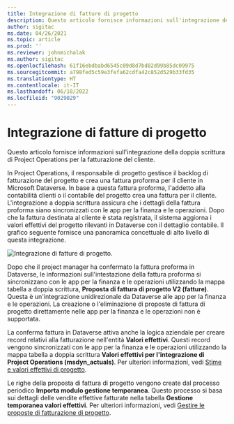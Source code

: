 ```yaml
---
title: Integrazione di fatture di progetto
description: Questo articolo fornisce informazioni sull'integrazione della doppia scrittura di Project Operations per la fatturazione del cliente.
author: sigitac
ms.date: 04/26/2021
ms.topic: article
ms.prod: ''
ms.reviewer: johnmichalak
ms.author: sigitac
ms.openlocfilehash: 61f16ebdbabd6545c09d8d7bd82d99b85dc09975
ms.sourcegitcommit: a798fed5c59e3fefa62cdfa42c852d529b33fd35
ms.translationtype: HT
ms.contentlocale: it-IT
ms.lasthandoff: 06/18/2022
ms.locfileid: "9029029"
---
```

# <a name="project-invoice-integration"></a>Integrazione di fatture di progetto

Questo articolo fornisce informazioni sull'integrazione della doppia scrittura di Project Operations per la fatturazione del cliente.

In Project Operations, il responsabile di progetto gestisce il backlog di fatturazione del progetto e crea una fattura proforma per il cliente in Microsoft Dataverse. In base a questa fattura proforma, l'addetto alla contabilità clienti o il contabile del progetto crea una fattura per il cliente. L'integrazione a doppia scrittura assicura che i dettagli della fattura proforma siano sincronizzati con le app per la finanza e le operazioni. Dopo che la fattura destinata al cliente è stata registrata, il sistema aggiorna i valori effettivi del progetto rilevanti in Dataverse con il dettaglio contabile. Il grafico seguente fornisce una panoramica concettuale di alto livello di questa integrazione.

   ![Integrazione di fatture di progetto.](./media/DW5Invoicing.png)

Dopo che il project manager ha confermato la fattura proforma in Dataverse, le informazioni sull'intestazione della fattura proforma si sincronizzano con le app per la finanza e le operazioni utilizzando la mappa tabella a doppia scrittura, **Proposta di fattura di progetto V2 (fatture)**. Questa è un'integrazione unidirezionale da Dataverse alle app per la finanza e le operazioni. La creazione o l'eliminazione di proposte di fattura di progetto direttamente nelle app per la finanza e le operazioni non è supportata.

La conferma fattura in Dataverse attiva anche la logica aziendale per creare record relativi alla fatturazione nell'entità **Valori effettivi**. Questi record vengono sincronizzati con le app per la finanza e le operazioni utilizzando la mappa tabella a doppia scrittura **Valori effettivi per l'integrazione di Project Operations (msdyn\_actuals)**. Per ulteriori informazioni, vedi [Stime e valori effettivi di progetto](resource-dual-write-estimates-actuals.md). 

Le righe della proposta di fattura di progetto vengono create dal processo periodico **Importa modulo gestione temporanea**. Questo processo si basa sui dettagli delle vendite effettive fatturate nella tabella **Gestione temporanea valori effettivi**. Per ulteriori informazioni, vedi [Gestire le proposte di fatturazione di progetto](../invoicing/format-update-project-invoice-proposals.md#create-project-invoice-proposals). 
